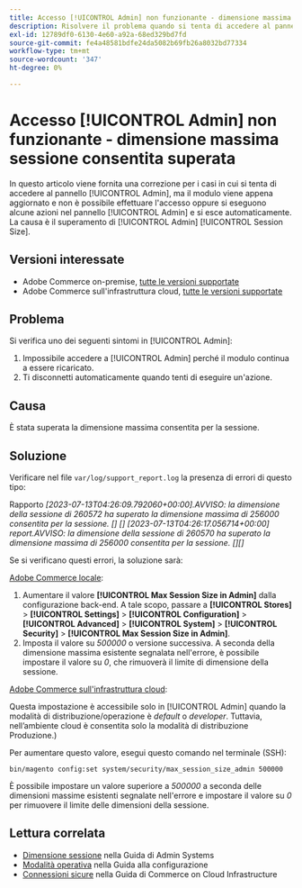 ```yaml
---
title: Accesso [!UICONTROL Admin] non funzionante - dimensione massima sessione consentita superata
description: Risolvere il problema quando si tenta di accedere al pannello [!UICONTROL Admin] e il modulo viene aggiornato, rendendo impossibile l'accesso.
exl-id: 12789df0-6130-4e60-a92a-68ed329bd7fd
source-git-commit: fe4a48581bdfe24da5082b69fb26a8032bd77334
workflow-type: tm+mt
source-wordcount: '347'
ht-degree: 0%

---
```


# Accesso [!UICONTROL Admin] non funzionante - dimensione massima sessione consentita superata

In questo articolo viene fornita una correzione per i casi in cui si tenta di accedere al pannello [!UICONTROL Admin], ma il modulo viene appena aggiornato e non è possibile effettuare l&#39;accesso oppure si eseguono alcune azioni nel pannello [!UICONTROL Admin] e si esce automaticamente.
La causa è il superamento di [!UICONTROL Admin] [!UICONTROL Session Size].

## Versioni interessate

* Adobe Commerce on-premise, [tutte le versioni supportate](https://www.adobe.com/content/dam/cc/en/legal/terms/enterprise/pdfs/Adobe-Commerce-Software-Lifecycle-Policy.pdf)
* Adobe Commerce sull&#39;infrastruttura cloud, [tutte le versioni supportate](https://www.adobe.com/content/dam/cc/en/legal/terms/enterprise/pdfs/Adobe-Commerce-Software-Lifecycle-Policy.pdf)

## Problema

Si verifica uno dei seguenti sintomi in [!UICONTROL Admin]:

1. Impossibile accedere a [!UICONTROL Admin] perché il modulo continua a essere ricaricato.
1. Ti disconnetti automaticamente quando tenti di eseguire un&#39;azione.

## Causa

È stata superata la dimensione massima consentita per la sessione.

## Soluzione

Verificare nel file `var/log/support_report.log` la presenza di errori di questo tipo:

Rapporto *[2023-07-13T04:26:09.792060+00:00].AVVISO: la dimensione della sessione di 260572 ha superato la dimensione massima di 256000 consentita per la sessione. [] []
[2023-07-13T04:26:17.056714+00:00] report.AVVISO: la dimensione della sessione di 260570 ha superato la dimensione massima di 256000 consentita per la sessione. [][]*

Se si verificano questi errori, la soluzione sarà:

<u>Adobe Commerce locale</u>:
1. Aumentare il valore **[!UICONTROL Max Session Size in Admin]** dalla configurazione back-end. A tale scopo, passare a **[!UICONTROL Stores]** > **[!UICONTROL Settings]** > **[!UICONTROL Configuration]** > **[!UICONTROL Advanced]** > **[!UICONTROL System]** > **[!UICONTROL Security]** > **[!UICONTROL Max Session Size in Admin]**.
1. Imposta il valore su *500000* o versione successiva. A seconda della dimensione massima esistente segnalata nell&#39;errore, è possibile impostare il valore su *0*, che rimuoverà il limite di dimensione della sessione.

<u>Adobe Commerce sull&#39;infrastruttura cloud</u>:

Questa impostazione è accessibile solo in [!UICONTROL Admin] quando la modalità di distribuzione/operazione è *default* o *developer*. Tuttavia, nell’ambiente cloud è consentita solo la modalità di distribuzione Produzione.)

Per aumentare questo valore, esegui questo comando nel terminale (SSH):

```ssh
bin/magento config:set system/security/max_session_size_admin 500000
```

È possibile impostare un valore superiore a *500000* a seconda delle dimensioni massime esistenti segnalate nell&#39;errore e impostare il valore su *0* per rimuovere il limite delle dimensioni della sessione.

## Lettura correlata

* [Dimensione sessione](https://experienceleague.adobe.com/it/docs/commerce-admin/systems/security/security-session-management#admin-sessions) nella Guida di Admin Systems
* [Modalità operativa](https://experienceleague.adobe.com/it/docs/commerce-operations/configuration-guide/cli/set-mode) nella Guida alla configurazione
* [Connessioni sicure](https://experienceleague.adobe.com/it/docs/commerce-cloud-service/user-guide/develop/secure-connections) nella Guida di Commerce on Cloud Infrastructure
